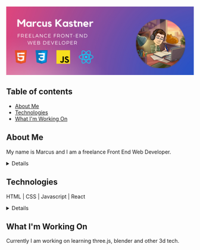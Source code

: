 ![My Image](github_cover.png)

## Table of contents
* [About Me](#about-me)
* [Technologies](#technologies)
* [What I'm Working On](#what-im-working-on)


## About Me
My name is Marcus and I am a freelance Front End Web Developer.
<details>
I am making a transition from teaching chemistry and am seeking fulltime employment.

I devote the same care and dedication that I showed my students to my code. My background in science education makes me an ideal hire as I am inquisitive, driven, and caring. 

In my free time I focus on getting outside and love going for runs or getting in the ocean.
</details>

## Technologies
HTML | CSS | Javascript | React
<details>
REST API | Graphql | State Context | Gatsby | Sanity | Bootstrap | Stripe | React Native | 
</details>

## What I'm Working On
Currently I am working on learning three.js, blender and other 3d tech.

